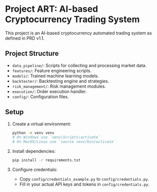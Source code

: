 # Project ART: AI-based Cryptocurrency Trading System

This project is an AI-based cryptocurrency automated trading system as defined in PRD v1.1.

## Project Structure

- `data_pipeline/`: Scripts for collecting and processing market data.
- `features/`: Feature engineering scripts.
- `models/`: Trained machine learning models.
- `backtester/`: Backtesting engine and strategies.
- `risk_management/`: Risk management modules.
- `execution/`: Order execution handler.
- `config/`: Configuration files.

## Setup

1.  Create a virtual environment:
    ```bash
    python -m venv venv
    # On Windows use `venv\Scripts\activate`
    # On MacOS/Linux use `source venv/bin/activate`
    ```

2.  Install dependencies:
    ```bash
    pip install -r requirements.txt
    ```

3.  Configure credentials:
    - Copy `config/credentials_example.py` to `config/credentials.py`.
    - Fill in your actual API keys and tokens in `config/credentials.py`.
